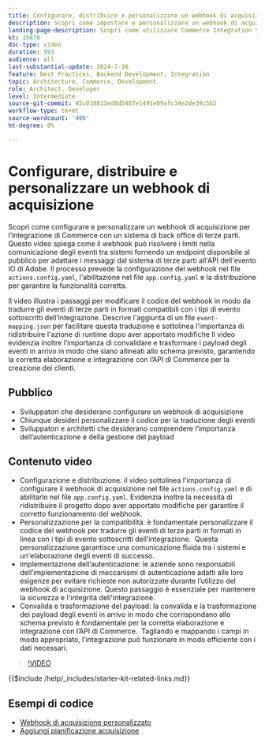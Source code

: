 ```yaml
---
title: Configurare, distribuire e personalizzare un webhook di acquisizione
description: Scopri come impostare e personalizzare un webhook di acquisizione per facilitare la comunicazione tra Commerce e un sistema di back office di terze parti.
landing-page-description: Scopri come utilizzare Commerce Integration Starter Kit per integrare Commerce con un sistema di back office di terze parti utilizzando un webhook di acquisizione.
kt: 15870
doc-type: video
duration: 593
audience: all
last-substantial-update: 2024-7-30
feature: Best Practices, Backend Development, Integration
topic: Architecture, Commerce, Development
role: Architect, Developer
level: Intermediate
source-git-commit: 45c018813ed8d5487e1491e09afc34e2de39c5b2
workflow-type: tm+mt
source-wordcount: '406'
ht-degree: 0%

---
```


# Configurare, distribuire e personalizzare un webhook di acquisizione

Scopri come configurare e personalizzare un webhook di acquisizione per l’integrazione di Commerce con un sistema di back office di terze parti&#x200B;. Questo video spiega come il webhook può risolvere i limiti nella comunicazione degli eventi tra sistemi fornendo un endpoint disponibile al pubblico per adattare i messaggi dal sistema di terze parti all&#39;API dell&#39;evento IO di Adobe. Il processo prevede la configurazione del webhook nel file `actions.config.yaml`, l&#39;abilitazione nel file `app.config.yaml` e la distribuzione per garantire la funzionalità corretta.

Il video illustra i passaggi per modificare il codice del webhook in modo da tradurre gli eventi di terze parti in formati compatibili con i tipi di evento sottoscritti dell’integrazione. Descrive l&#39;aggiunta di un file `event-mapping.json` per facilitare questa traduzione e sottolinea l&#39;importanza di ridistribuire l&#39;azione di runtime dopo aver apportato modifiche&#x200B; Il video evidenzia inoltre l’importanza di convalidare e trasformare i payload degli eventi in arrivo in modo che siano allineati allo schema previsto, garantendo la corretta elaborazione e integrazione con l’API di Commerce per la creazione dei clienti.

## Pubblico

* Sviluppatori che desiderano configurare un webhook di acquisizione
* Chiunque desideri personalizzare il codice per la traduzione degli eventi
* Sviluppatori e architetti che desiderano comprendere l’importanza dell’autenticazione e della gestione del payload

## Contenuto video

* Configurazione e distribuzione: il video sottolinea l&#39;importanza di configurare il webhook di acquisizione nel file `actions.config.yaml` e di abilitarlo nel file `app.config.yaml`. Evidenzia inoltre la necessità di ridistribuire il progetto dopo aver apportato modifiche per garantire il corretto funzionamento del webhook.
* Personalizzazione per la compatibilità: è fondamentale personalizzare il codice del webhook per tradurre gli eventi di terze parti in formati in linea con i tipi di evento sottoscritti dell’integrazione. &#x200B; Questa personalizzazione garantisce una comunicazione fluida tra i sistemi e un&#39;elaborazione degli eventi di successo.
* Implementazione dell’autenticazione: le aziende sono responsabili dell’implementazione di meccanismi di autenticazione adatti alle loro esigenze per evitare richieste non autorizzate durante l’utilizzo del webhook di acquisizione. Questo passaggio è essenziale per mantenere la sicurezza e l&#39;integrità dell&#39;integrazione.
* Convalida e trasformazione del payload: la convalida e la trasformazione dei payload degli eventi in arrivo in modo che corrispondano allo schema previsto è fondamentale per la corretta elaborazione e integrazione con l’API di Commerce. &#x200B; Tagliando e mappando i campi in modo appropriato, l’integrazione può funzionare in modo efficiente con i dati necessari.

>[!VIDEO](https://video.tv.adobe.com/v/3431694?learn=on)

{{$include /help/_includes/starter-kit-related-links.md}}

## Esempi di codice

* [Webhook di acquisizione personalizzato](https://github.com/adobe/adobe-commerce-samples/tree/main/starter-kit/customize-ingestion-webhook)
* [Aggiungi pianificazione acquisizione](https://github.com/adobe/adobe-commerce-samples/tree/main/starter-kit/add-ingestion-scheduler)
